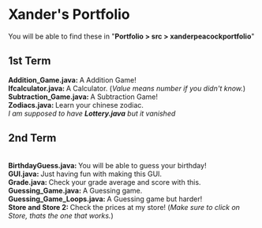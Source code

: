 <h1>Xander's Portfolio</h1>
You will be able to find these in "<b>Portfolio > src > xanderpeacockportfolio</b>"
<h2>1st Term</h2>
<b>Addition_Game.java: </b>A Addition Game!<br>
<b>Ifcalculator.java: </b>A Calculator. (<i>Value means number if you didn't know.</i>)<br>
<b>Subtraction_Game.java: </b>A Subtraction Game!<br>
<b>Zodiacs.java: </b>Learn your chinese zodiac.<br>
<i>I am supposed to have <b>Lottery.java</b> but it vanished</i><br>
<h2>2nd Term</h2><br>
<b>BirthdayGuess.java: </b>You will be able to guess your birthday!<br>
<b>GUI.java: </b>Just having fun with making this GUI.<br>
<b>Grade.java: </b>Check your grade average and score with this.<br>
<b>Guessing_Game.java: </b>A Guessing game.<br>
<b>Guessing_Game_Loops.java: </b>A Guessing game but harder!<br>
<b>Store and Store 2: </b>Check the prices at my store! (<i>Make sure to click on Store, thats the one that works.</i>)
